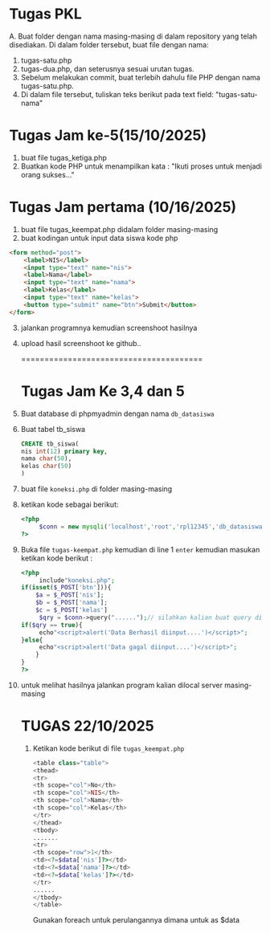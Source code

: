 # Tugas PKL
A. Buat folder dengan nama masing-masing di dalam repository yang telah disediakan.
Di dalam folder tersebut, buat file dengan nama:
1. tugas-satu.php
2. tugas-dua.php, dan seterusnya sesuai urutan tugas.
3. Sebelum melakukan commit, buat terlebih dahulu file PHP dengan nama tugas-satu.php.
4. Di dalam file tersebut, tuliskan teks berikut pada text field:
    "tugas-satu-nama"

# Tugas Jam ke-5(15/10/2025) 
1. buat file tugas_ketiga.php
2. Buatkan kode PHP  untuk menampilkan kata : "Ikuti proses untuk menjadi orang sukses..."



 # Tugas Jam pertama (10/16/2025)
 
1. buat file tugas_keempat.php didalam folder masing-masing
2. buat kodingan untuk input data siswa
   kode php
```html
<form method="post">
    <label>NIS</label>
    <input type="text" name="nis">
    <label>Nama</label>
    <input type="text" name="nama">
    <label>Kelas</label>
    <input type="text" name="kelas">
    <button type="submit" name="btn">Submit</button>
</form>
```
3. jalankan programnya kemudian screenshoot hasilnya
5. upload hasil screenshoot ke github..
   
   =======================================
   # Tugas Jam Ke 3,4 dan 5
1. Buat database di phpmyadmin dengan nama `db_datasiswa`
2. Buat tabel tb_siswa
   ```sql
   CREATE tb_siswa(
   nis int(12) primary key,
   nama char(50),
   kelas char(50)
   )
   ```
3. buat file `koneksi.php` di folder masing-masing
4. ketikan kode sebagai berikut:
   ```php
   <?php
        $conn = new mysqli('localhost','root','rpl12345','db_datasiswa'); // untuk password sesuiakan dengan localserver masing-masing
   ?>
   ```
5. Buka file `tugas-keempat.php` kemudian di line 1 `enter` kemudian masukan ketikan kode berikut :
   ```php
   <?php
        include"koneksi.php";
   if(isset($_POST['btn'])){
       $a = $_POST['nis'];
       $b = $_POST['nama'];
       $c = $_POST['kelas']
        $qry = $conn->query("......");// silahkan kalian buat query di titik-titik..
   if($qry == true){
        echo"<script>alert('Data Berhasil diinput....')</script>";
   }else{
        echo"<script>alert('Data gagal diinput....')</script>";
       }      
   }
   ?>
   ```
6. untuk melihat hasilnya jalankan program kalian dilocal server masing-masing
   # TUGAS 22/10/2025

    1. Ketikan kode berikut di file `tugas_keempat.php`
       ```php
       <table class="table">
       <thead>
       <tr>
       <th scope="col">No</th>
       <th scope="col">NIS</th>
       <th scope="col">Nama</th>
       <th scope="col">Kelas</th>
       </tr>
       </thead>
       <tbody>
       .......
       <tr>
       <th scope="row">1</th>
       <td><?=$data['nis']?></td>
       <td><?=$data['nama']?></td>
       <td><?=$data['kelas']?></td>
       </tr>
       ......
       </tbody>
       </table>
       ```
       Gunakan foreach untuk perulangannya dimana untuk as $data

